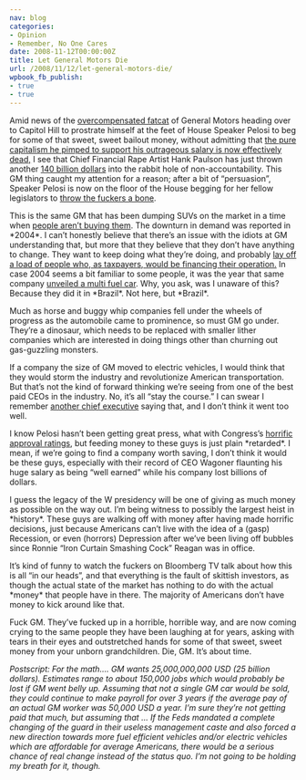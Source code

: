 ```yaml
---
nav: blog
categories:
- Opinion
- Remember, No One Cares
date: 2008-11-12T00:00:00Z
title: Let General Motors Die
url: /2008/11/12/let-general-motors-die/
wpbook_fb_publish:
- true
- true
---
```


Amid news of the [overcompensated fatcat][1] of General Motors heading over to Capitol Hill to prostrate himself at the feet of House Speaker Pelosi to beg for some of that sweet, sweet bailout money, without admitting that [the pure capitalism he pimped to support his outrageous salary is now effectively dead,][2] I see that Chief Financial Rape Artist Hank Paulson has just thrown another [140 billion dollars][3] into the rabbit hole of non-accountability. This GM thing caught my attention for a reason; after a bit of “persuasion”, Speaker Pelosi is now on the floor of the House begging for her fellow legislators to [throw the fuckers a bone][4].

 [1]: http://www.reuters.com/article/companyNews/idUSN2533674620080425
 [2]: http://www.beggarscanbechoosers.com/2008/11/despite-gms-staggering-losses-ceo-still.html
 [3]: http://www.washingtonpost.com/wp-dyn/content/article/2008/11/09/AR2008110902155_pf.html
 [4]: http://www.bloomberg.com/apps/news?pid=newsarchive&sid=aKCvSSaWPdUE

This is the same GM that has been dumping SUVs on the market in a time when [people aren’t buying them][5]. The downturn in demand was reported in \*2004\*. I can’t honestly believe that there’s an issue with the idiots at GM understanding that, but more that they believe that they don’t have anything to change. They want to keep doing what they’re doing, and probably [lay off a load of people who, as taxpayers, would be financing their operation.][6] In case 2004 seems a bit familiar to some people, it was the year that same company [unveiled a multi fuel car][7]. Why, you ask, was I unaware of this? Because they did it in \*Brazil\*. Not here, but \*Brazil\*.

 [5]: http://www.theautochannel.com/news/2004/08/12/208770.html
 [6]: http://www.iht.com/articles/2008/10/28/business/sorkin.php
 [7]: http://www.smh.com.au/articles/2004/08/23/1093113104906.html?from=storyrhs

Much as horse and buggy whip companies fell under the wheels of progress as the automobile came to prominence, so must GM go under. They’re a dinosaur, which needs to be replaced with smaller lither companies which are interested in doing things other than churning out gas-guzzling monsters.

If a company the size of GM moved to electric vehicles, I would think that they would storm the industry and revolutionize American transportation. But that’s not the kind of forward thinking we’re seeing from one of the best paid CEOs in the industry. No, it’s all “stay the course.” I can swear I remember [another chief executive][8] saying that, and I don’t think it went too well.

 [8]: http://www.cnn.com/2004/ALLPOLITICS/03/17/bush.terror/

I know Pelosi hasn’t been getting great press, what with Congress’s [horrific approval ratings][9], but feeding money to these guys is just plain \*retarded\*. I mean, if we’re going to find a company worth saving, I don’t think it would be these guys, especially with their record of CEO Wagoner flaunting his huge salary as being “well earned” while his company lost billions of dollars.

 [9]: http://www.gallup.com/poll/107242/congress-approval-rating-ties-lowest-gallup-records.aspx

I guess the legacy of the W presidency will be one of giving as much money as possible on the way out. I’m being witness to possibly the largest heist in \*history\*. These guys are walking off with money after having made horrific decisions, just because Americans can’t live with the idea of a (gasp) Recession, or even (horrors) Depression after we’ve been living off bubbles since Ronnie “Iron Curtain Smashing Cock” Reagan was in office.

It’s kind of funny to watch the fuckers on Bloomberg TV talk about how this is all “in our heads”, and that everything is the fault of skittish investors, as though the actual state of the market has nothing to do with the actual \*money\* that people have in there. The majority of Americans don’t have money to kick around like that.

Fuck GM. They’ve fucked up in a horrible, horrible way, and are now coming crying to the same people they have been laughing at for years, asking with tears in their eyes and outstretched hands for some of that sweet, sweet money from your unborn grandchildren. Die, GM. It’s about time.

*Postscript: For the math…. GM wants 25,000,000,000 USD (25 billion dollars). Estimates range to about 150,000 jobs which would probably be lost if GM went belly up. Assuming that not a single GM car would be sold, they could continue to make payroll for over 3 years if the average pay of an actual GM worker was 50,000 USD a year. I’m sure they’re not getting paid that much, but assuming that … If the Feds mandated a complete changing of the guard in their useless management caste and also forced a new direction towards more fuel efficient vehicles and/or electric vehicles which are affordable for average Americans, there would be a serious chance of real change instead of the status quo. I’m not going to be holding my breath for it, though.*
